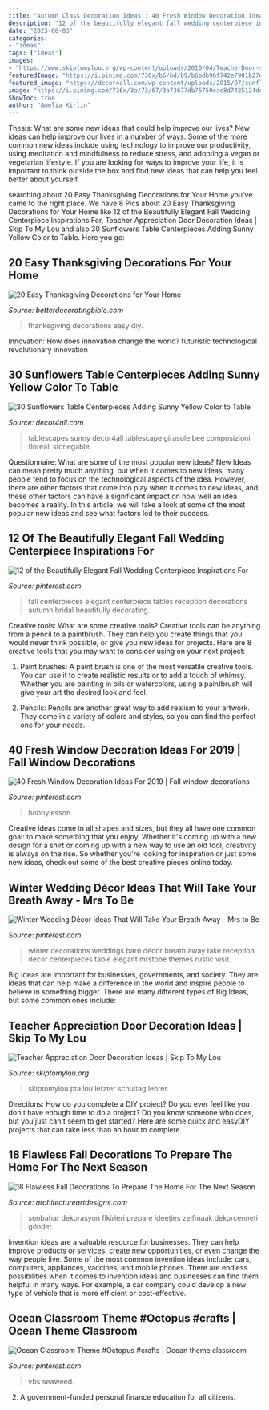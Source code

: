 ```yaml
---
title: "Autumn Class Decoration Ideas : 40 Fresh Window Decoration Ideas For 2019"
description: "12 of the beautifully elegant fall wedding centerpiece inspirations for"
date: "2023-08-03"
categories:
- "ideas"
tags: ["ideas"]
images:
- "https://www.skiptomylou.org/wp-content/uploads/2010/04/TeacherDoor-superstar-1.jpg"
featuredImage: "https://i.pinimg.com/736x/b6/bd/b9/b6bdb96f742e7901b27ec21026840fd4.jpg"
featured_image: "https://decor4all.com/wp-content/uploads/2015/07/sunflowers-table-centerpieces-decoration-ideas-14.jpg"
image: "https://i.pinimg.com/736x/3a/73/67/3a73677db75750eae8d7425124dc50c2.jpg"
ShowToc: true
author: "Amelia Kirlin"
---
```



Thesis: What are some new ideas that could help improve our lives?
New ideas can help improve our lives in a number of ways. Some of the more common new ideas include using technology to improve our productivity, using meditation and mindfulness to reduce stress, and adopting a vegan or vegetarian lifestyle. If you are looking for ways to improve your life, it is important to think outside the box and find new ideas that can help you feel better about yourself.

	

		
searching about 20 Easy Thanksgiving Decorations for Your Home you've came to the right place. We have 8 Pics about 20 Easy Thanksgiving Decorations for Your Home like 12 of the Beautifully Elegant Fall Wedding Centerpiece Inspirations For, Teacher Appreciation Door Decoration Ideas | Skip To My Lou and also 30 Sunflowers Table Centerpieces Adding Sunny Yellow Color to Table. Here you go:
		
    
## 20 Easy Thanksgiving Decorations For Your Home

<img loading=lazy src="http://betterdecoratingbible.com/wp-content/uploads/2013/11/3-8327746258f82d950d14cff26084dcfe.jpg" onerror="this.onerror=null;this.src='https://tse4.mm.bing.net/th?id=OIP.kkoLDmIIClcctapgTcIPrQHaJ4&amp;pid=15.1';" alt="20 Easy Thanksgiving Decorations for Your Home">

_Source: betterdecoratingbible.com_

>thanksgiving decorations easy diy. 

	

Innovation: How does innovation change the world?
futuristic 
technological 
revolutionary
innovation

    
## 30 Sunflowers Table Centerpieces Adding Sunny Yellow Color To Table

<img loading=lazy src="https://decor4all.com/wp-content/uploads/2015/07/sunflowers-table-centerpieces-decoration-ideas-14.jpg" onerror="this.onerror=null;this.src='https://tse3.mm.bing.net/th?id=OIP.CRwYCQHH39Zhd3iZ05Q59wAAAA&amp;pid=15.1';" alt="30 Sunflowers Table Centerpieces Adding Sunny Yellow Color to Table">

_Source: decor4all.com_

>tablescapes sunny decor4all tablescape girasole bee composizioni floreali stonegable. 

	

Questionnaire: What are some of the most popular new ideas?
New Ideas can mean pretty much anything, but when it comes to new ideas, many people tend to focus on the technological aspects of the idea. However, there are other factors that come into play when it comes to new ideas, and these other factors can have a significant impact on how well an idea becomes a reality. In this article, we will take a look at some of the most popular new ideas and see what factors led to their success.

    
## 12 Of The Beautifully Elegant Fall Wedding Centerpiece Inspirations For

<img loading=lazy src="https://i.pinimg.com/736x/3a/73/67/3a73677db75750eae8d7425124dc50c2.jpg" onerror="this.onerror=null;this.src='https://tse4.mm.bing.net/th?id=OIP.wIY-f5EDiMGllsUherv51wHaLF&amp;pid=15.1';" alt="12 of the Beautifully Elegant Fall Wedding Centerpiece Inspirations For">

_Source: pinterest.com_

>fall centerpieces elegant centerpiece tables reception decorations autumn bridal beautifully decorating. 

	

Creative tools: What are some creative tools?
Creative tools can be anything from a pencil to a paintbrush. They can help you create things that you would never think possible, or give you new ideas for projects. Here are 8 creative tools that you may want to consider using on your next project:
1. Paint brushes: A paint brush is one of the most versatile creative tools. You can use it to create realistic results or to add a touch of whimsy. Whether you are painting in oils or watercolors, using a paintbrush will give your art the desired look and feel.

2. Pencils: Pencils are another great way to add realism to your artwork. They come in a variety of colors and styles, so you can find the perfect one for your needs.

    
## 40 Fresh Window Decoration Ideas For 2019 | Fall Window Decorations

<img loading=lazy src="https://i.pinimg.com/736x/0b/e5/38/0be538f9e9ac5e99037ffed9df6022f7.jpg" onerror="this.onerror=null;this.src='https://tse2.mm.bing.net/th?id=OIP.64x8mCkjuRg57Cmd0Rp2qwHaLH&amp;pid=15.1';" alt="40 Fresh Window Decoration Ideas For 2019 | Fall window decorations">

_Source: pinterest.com_

>hobbylesson. 

	

Creative ideas come in all shapes and sizes, but they all have one common goal: to make something that you enjoy. Whether it's coming up with a new design for a shirt or coming up with a new way to use an old tool, creativity is always on the rise. So whether you're looking for inspiration or just some new ideas, check out some of the best creative pieces online today.

    
## Winter Wedding Décor Ideas That Will Take Your Breath Away - Mrs To Be

<img loading=lazy src="https://i.pinimg.com/736x/b6/bd/b9/b6bdb96f742e7901b27ec21026840fd4.jpg" onerror="this.onerror=null;this.src='https://tse3.mm.bing.net/th?id=OIP.j9OVX24JibZ7igsJ-V2vCwHaPw&amp;pid=15.1';" alt="Winter Wedding Décor Ideas That Will Take Your Breath Away - Mrs to Be">

_Source: pinterest.com_

>winter decorations weddings barn décor breath away take reception decor centerpieces table elegant mrstobe themes rustic visit. 

	

Big Ideas are important for businesses, governments, and society. They are ideas that can help make a difference in the world and inspire people to believe in something bigger. There are many different types of Big Ideas, but some common ones include: 

    
## Teacher Appreciation Door Decoration Ideas | Skip To My Lou

<img loading=lazy src="https://www.skiptomylou.org/wp-content/uploads/2010/04/TeacherDoor-superstar-1.jpg" onerror="this.onerror=null;this.src='https://tse1.mm.bing.net/th?id=OIP.cYkg-tU2Kjc2ahS02dihHwAAAA&amp;pid=15.1';" alt="Teacher Appreciation Door Decoration Ideas | Skip To My Lou">

_Source: skiptomylou.org_

>skiptomylou pta lou letzter schultag lehrer. 

	

Directions: How do you complete a DIY project?
Do you ever feel like you don't have enough time to do a project? Do you know someone who does, but you just can't seem to get started? Here are some quick and easyDIY projects that can take less than an hour to complete.

    
## 18 Flawless Fall Decorations To Prepare The Home For The Next Season

<img loading=lazy src="https://www.architectureartdesigns.com/wp-content/uploads/2017/08/15-22-1024x627.jpg" onerror="this.onerror=null;this.src='https://tse4.mm.bing.net/th?id=OIP.cXjarLkjaujTyRNJxpJgpQHaEi&amp;pid=15.1';" alt="18 Flawless Fall Decorations To Prepare The Home For The Next Season">

_Source: architectureartdesigns.com_

>sonbahar dekorasyon fikirleri prepare ideetjes zelfmaak dekorcenneti gönder. 

	

Invention ideas are a valuable resource for businesses. They can help improve products or services, create new opportunities, or even change the way people live. Some of the most common invention ideas include: cars, computers, appliances, vaccines, and mobile phones. There are endless possibilities when it comes to invention ideas and businesses can find them helpful in many ways. For example, a car company could develop a new type of vehicle that is more efficient or cost-effective.

    
## Ocean Classroom Theme #Octopus #crafts | Ocean Theme Classroom

<img loading=lazy src="https://i.pinimg.com/736x/87/fd/51/87fd518653f450e3ea1f8d70f5fded8d.jpg" onerror="this.onerror=null;this.src='https://tse1.mm.bing.net/th?id=OIP.o_5KBgSLRGnOM-FC8RGYGgHaJ3&amp;pid=15.1';" alt="Ocean Classroom Theme #Octopus #crafts | Ocean theme classroom">

_Source: pinterest.com_

>vbs seaweed. 

	

2. A government-funded personal finance education for all citizens.

